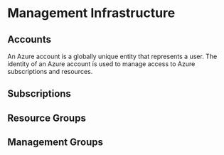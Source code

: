# Management Infrastructure

## Accounts
An Azure account is a globally unique entity that represents a user. The identity of an Azure account is used to manage access to Azure subscriptions and resources.

## Subscriptions

## Resource Groups

## Management Groups